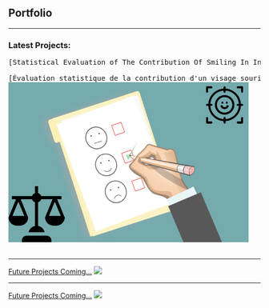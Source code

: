 ## Portfolio

---

### Latest Projects: 
<pre>
[Statistical Evaluation of The Contribution Of Smiling In Increasing Clemency English version](/project)

[Évaluation statistique de la contribution d'un visage souriant à l'augmentation de la clémence accordée à un accusé. Version en français](/projectfr)
<img src="images/dummy_thumbnail2.jpg?raw=true"/>

</pre>

---
[Future Projects Coming...](/pdf/sample_presentation.pdf)
<img src="images/dummy_thumbnail.jpg?raw=true"/>

---
[Future Projects Coming...](http://example.com/)
<img src="images/dummy_thumbnail.jpg?raw=true"/>


